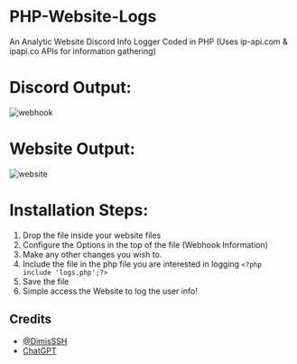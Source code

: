 # PHP-Website-Logs
An Analytic Website Discord Info Logger Coded in PHP (Uses ip-api.com & ipapi.co APIs for information gathering)

# Discord Output:
![webhook](https://cdn.discordapp.com/attachments/1076189699087024211/1076211479562436668/image.png)

# Website Output:
![website](https://cdn.discordapp.com/attachments/1076189699087024211/1076211532066738186/image.png)

# Installation Steps:
1. Drop the file inside your website files
2. Configure the Options in the top of the file (Webhook Information)
3. Make any other changes you wish to.
4. Include the file in the php file you are interested in logging
```<?php include 'logs.php';?>```
5. Save the file
6. Simple access the Website to log the user info!


## Credits
- [@DimisSSH](https://github.com/DimisSSH)
- [ChatGPT](https://chat.openai.com/)
